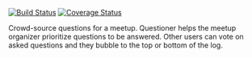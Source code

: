 [![Build Status](https://travis-ci.org/tobslob/questionnaire_.svg?branch=master)](https://travis-ci.org/tobslob/questionnaire_) [![Coverage Status](https://coveralls.io/repos/github/tobslob/questionnaire_/badge.svg?branch=master)](https://coveralls.io/github/tobslob/questionnaire_?branch=master)


Crowd-source questions for a meetup. Questioner helps the meetup organizer prioritize questions to be answered. Other users can vote on asked questions and they bubble to the top or bottom of the log.